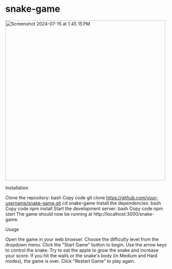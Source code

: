 # snake-game

<img width="500" alt="Screenshot 2024-07-15 at 1 45 15 PM" src="https://github.com/user-attachments/assets/bc7f5759-b2e5-4b26-88bd-94efa90af468">

Installation

Clone the repository:
bash
Copy code
git clone https://github.com/your-username/snake-game.git
cd snake-game
Install the dependencies:
bash
Copy code
npm install
Start the development server:
bash
Copy code
npm start
The game should now be running at http://localhost:3000/snake-game.

Usage

Open the game in your web browser.
Choose the difficulty level from the dropdown menu.
Click the "Start Game" button to begin.
Use the arrow keys to control the snake.
Try to eat the apple to grow the snake and increase your score.
If you hit the walls or the snake's body (in Medium and Hard modes), the game is over. Click "Restart Game" to play again.
